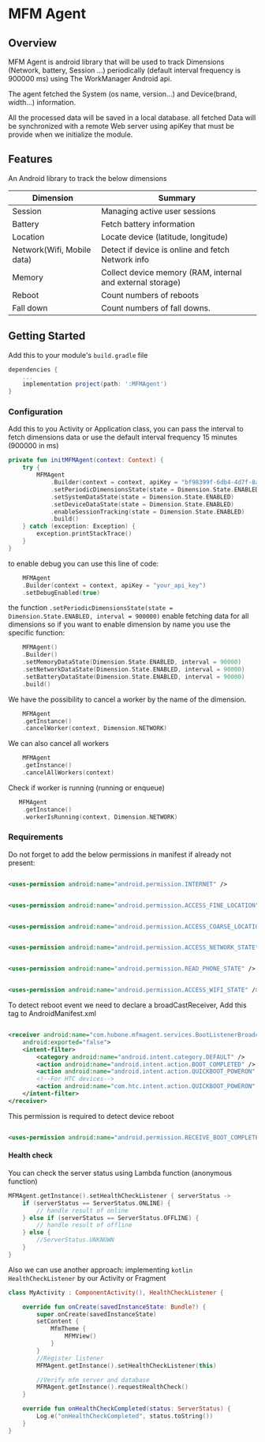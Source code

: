 # MFM Agent

## Overview

MFM Agent is android library that will be used to track Dimensions (Network, battery, Session ...)
periodically (default interval frequency is 900000 ms) using The WorkManager Android api.

The agent fetched the System (os name, version...) and Device(brand, width...) information.

All the processed data will be saved in a local database. all fetched Data will be synchronized with a remote Web server
using apiKey that must be provide when we initialize the module.

## Features

An Android library to track the below dimensions

| Dimension                                | Summary                                     |
|----------------------------------------|-----------------------------------------------|
| Session                   | Managing active user sessions |
| Battery                   | Fetch battery information |
| Location                  | Locate device (latitude, longitude) |
| Network(Wifi, Mobile data)| Detect if device is online and fetch Network info |
| Memory                    | Collect device memory (RAM, internal and external storage) |
| Reboot                    | Count numbers of reboots |
| Fall down                 | Count numbers of fall downs. |

## Getting Started

Add this to your module's `build.gradle` file

```gradle
dependencies {
	...
	implementation project(path: ':MFMAgent')
}
```

### Configuration

Add this to you Activity or Application class, you can pass the interval to fetch dimensions data or use the default
interval frequency 15 minutes (900000 in ms)

```kotlin
private fun initMFMAgent(context: Context) {
    try {
        MFMAgent
            .Builder(context = context, apiKey = "bf98399f-6db4-4d7f-8af9-2be5f3295d68")
            .setPeriodicDimensionsState(state = Dimension.State.ENABLED, interval = 900000)
            .setSystemDataState(state = Dimension.State.ENABLED)
            .setDeviceDataState(state = Dimension.State.ENABLED)
            .enableSessionTracking(state = Dimension.State.ENABLED)
            .build()
    } catch (exception: Exception) {
        exception.printStackTrace()
    }
}
```

to enable debug you can use this line of code:

```kotlin
    MFMAgent
    .Builder(context = context, apiKey = "your_api_key")
    .setDebugEnabled(true)
```

the function ``` .setPeriodicDimensionsState(state = Dimension.State.ENABLED, interval = 900000) ```
enable fetching data for all dimensions so if you want to enable dimension by name you use the specific function:

```kotlin
    MFMAgent()
    .Builder()
    .setMemoryDataState(Dimension.State.ENABLED, interval = 90000)
    .setNetworkDataState(Dimension.State.ENABLED, interval = 90000)
    .setBatteryDataState(Dimension.State.ENABLED, interval = 90000)
    .build()
 ```

We have the possibility to cancel a worker by the name of the dimension.

```kotlin
    MFMAgent
    .getInstance()
    .cancelWorker(context, Dimension.NETWORK)
```

We can also cancel all workers

```kotlin
    MFMAgent
    .getInstance()
    .cancelAllWorkers(context)
```

Check if worker is running (running or enqueue)

```kotlin
   MFMAgent
    .getInstance()
    .workerIsRunning(context, Dimension.NETWORK)
```

### Requirements

Do not forget to add the below permissions in manifest if already not present:

 ```xml

<uses-permission android:name="android.permission.INTERNET" />
```

 ```xml

<uses-permission android:name="android.permission.ACCESS_FINE_LOCATION" />
```

```xml

<uses-permission android:name="android.permission.ACCESS_COARSE_LOCATION" />
```

 ```xml

<uses-permission android:name="android.permission.ACCESS_NETWORK_STATE" />
```

 ```xml

<uses-permission android:name="android.permission.READ_PHONE_STATE" />
```

 ```xml

<uses-permission android:name="android.permission.ACCESS_WIFI_STATE" />
 ```

To detect reboot event we need to declare a broadCastReceiver, Add this tag to AndroidManifest.xml

```xml

<receiver android:name="com.hubone.mfmagent.services.BootListenerBroadcastReceiver" android:enabled="true"
    android:exported="false">
    <intent-filter>
        <category android:name="android.intent.category.DEFAULT" />
        <action android:name="android.intent.action.BOOT_COMPLETED" />
        <action android:name="android.intent.action.QUICKBOOT_POWERON" />
        <!--For HTC devices-->
        <action android:name="com.htc.intent.action.QUICKBOOT_POWERON" />
    </intent-filter>
</receiver>
```

This permission is required to detect device reboot

```xml

<uses-permission android:name="android.permission.RECEIVE_BOOT_COMPLETED" />
 ```

#### Health check

You can check the server status using Lambda function (anonymous function)

```kotlin
MFMAgent.getInstance().setHealthCheckListener { serverStatus ->
    if (serverStatus == ServerStatus.ONLINE) {
        // handle result of online
    } else if (serverStatus == ServerStatus.OFFLINE) {
        // handle result of offline
    } else {
        //ServerStatus.UNKNOWN
    }
}
```

Also we can use another approach: implementing ```kotlin HealthCheckListener``` by our Activity or Fragment

```kotlin
class MyActivity : ComponentActivity(), HealthCheckListener {

    override fun onCreate(savedInstanceState: Bundle?) {
        super.onCreate(savedInstanceState)
        setContent {
            MfmTheme {
                MFMView()
            }
        }
        //Register listener
        MFMAgent.getInstance().setHealthCheckListener(this)

        //Verify mfm server and database
        MFMAgent.getInstance().requestHealthCheck()
    }

    override fun onHealthCheckCompleted(status: ServerStatus) {
        Log.e("onHealthCheckCompleted", status.toString())
    }
}
```
